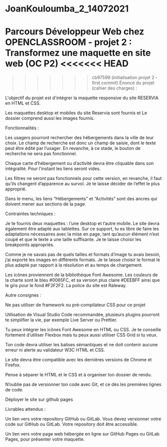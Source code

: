 # JoanKouloumba_2_14072021

Parcours Développeur Web chez OPENCLASSROOM - projet 2 : Transformez une maquette en site web (OC P2)
<<<<<<< HEAD
=======

>>>>>>> cb97599 (initialisation projet 2 - first commit)
Énoncé du projet (cahier des charges) :

L'objectif du projet est d'intégrer la maquette responsive du site RESERVIA en HTML et CSS.

Les maquettes desktop et mobiles du site Reservia sont fournis et Le dossier comprend aussi les images fournis.

Fonctionnalités :

Les usagers pourront rechercher des hébergements dans la ville de leur choix. Le champ de recherche est donc un champ de saisie, dont le texte peut être édité par l’usager. En revanche, à ce stade, le bouton de recherche ne sera pas fonctionnel.

Chaque carte d’hébergement ou d’activité devra être cliquable dans son intégralité. Pour l’instant les liens seront vides.

Les filtres ne seront pas fonctionnels pour cette version, en revanche, il faut qu’ils changent d’apparence au survol. Je te laisse décider de l’effet le plus approprié.

Dans le menu, les liens “Hébergements” et “Activités” sont des ancres qui doivent mener aux sections de la page.

Contraintes techniques :

Je te fournis deux maquettes : l’une desktop et l’autre mobile. Le site devra également être adapté aux tablettes. Sur ce support, tu es libre de faire les adaptations nécessaires avec la mise en page, tant qu’aucun élément n’est coupé et que le texte a une taille suffisante. Je te laisse choisir les breakpoints appropriés.

Comme je ne savais pas de quels tailles et formats d’image tu avais besoin, j’ai exporté les images en différents formats. Je te laisse choisir le format le plus adapté par rapport à la résolution et au temps de chargement.

Les icônes proviennent de la bibliothèque Font Awesome. Les couleurs de la charte sont le bleu #0065FC, et sa version plus claire #DEEBFF ainsi que le gris pour le fond #F2F2F2. La police du site est Raleway.

Autre consignes :

Ne pas utiliser de framework ou pré-compilateur CSS pour ce projet

Utilisation de Visual Studio Code recommandée, plusieurs plugins pourront te simplifier la vie, par exemple Live Server ou Prettier.

Tu peux intégrer les icônes Font Awesome en HTML ou CSS. Je te conseille fortement d’utiliser Flexbox mais tu peux aussi utiliser CSS Grid si tu veux.

Ton code devra utiliser les balises sémantiques et ne doit contenir aucune erreur ni alerte au validateur W3C HTML et CSS.

Le site devra être compatible avec les dernières versions de Chrome et Firefox.

Pense à séparer le HTML et le CSS et à organiser ton dossier de rendu.

N’oublie pas de versionner ton code avec Git, et ce dès les premières lignes de code.

Déployer le site sur github pages

Livrables attendus :

Un lien vers votre repository GitHub ou GitLab. Vous devez versionner votre code sur GitHub ou GitLab. Votre repository doit être accessible.

Un lien vers votre page web hébergée en ligne sur GitHub Pages ou GitLab Pages, pour présenter votre maquette.
